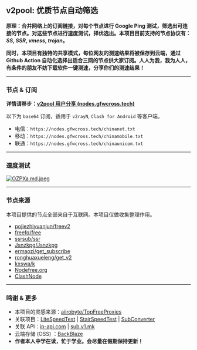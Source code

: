 ## v2pool: 优质节点自动筛选

**原理：合并网络上的订阅链接，对每个节点进行 Google Ping 测试，筛选出可连接的节点。对这些节点进行速度测试，择优选出。本项目目前支持的节点协议有：*SS*, *SSR*, *vmess*, *trojan*。**

**同时，本项目有独特的共享模式，每位网友的测速结果将被保存到云端，通过 Github Action 自动化选择出适合三网的节点供大家订阅。人人为我，我为人人，有条件的朋友不妨下载软件一键测速，分享你们的测速结果！**

--------

### 节点 & 订阅

**详情请移步：[v2pool 用户分享 (nodes.gfwcross.tech)](https://nodes.gfwcross.tech/)**

以下为 `base64` 订阅，适用于 `v2rayN`, `Clash for Android` 等客户端。

- 电信：`https://nodes.gfwcross.tech/chinanet.txt`
- 移动：`https://nodes.gfwcross.tech/chinamobile.txt`
- 联通：`https://nodes.gfwcross.tech/chinaunicom.txt`

-----

### 速度测试

[![OZPXa.md.jpeg](https://i.328888.xyz/2023/01/20/OZPXa.md.jpeg)](https://imgloc.com/i/OZPXa)

------

### 节点来源

本项目提供的节点全部来自于互联网。本项目仅做收集整理作用。

- [pojiezhiyuanjun/freev2](https://github.com/pojiezhiyuanjun/freev2)
- [freefq/free](https://github.com/freefq/free)
- [ssrsub/ssr](https://github.com/ssrsub/ssr)
- [Jsnzkpg/Jsnzkpg](https://github.com/Jsnzkpg/Jsnzkpg)
- [ermaozi/get_subscribe](https://github.com/ermaozi/get_subscribe)
- [ronghuaxueleng/get_v2](https://github.com/ronghuaxueleng/get_v2)
- [kxswa/k](https://github.com/kxswa/k)
- [Nodefree.org](https://github.com/Fukki-Z/nodefree)
- [ClashNode](https://clashnode.com/f/freenode)

----------

### 鸣谢 & 更多

- 本项目的灵感来源：[aiirobyte/TopFreeProxies](https://github.com/aiirobyte/TopFreeProxies)
- 关联项目：[LiteSpeedTest](https://github.com/xxf098/LiteSpeedTest) | [StairSpeedTest](https://github.com/tindy2013/stairspeedtest-reborn) | [SubConverter](https://github.com/tindy2013/subconverter)
- 关联 API：[ip-api.com](https://ip-api.com/) | [sub.v1.mk](https://sub.v1.mk)
- 云端存储 (OSS) ：[BackBlaze](https://backblaze.com)
- **作者本人中学在读，忙于学业。会尽量在假期保持更新！**